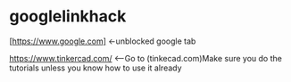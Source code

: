 # googlelinkhack

[https://www.google.com] <-unblocked google tab

https://www.tinkercad.com/ <--Go to (tinkecad.com)Make sure you do the tutorials unless you know how to use it already

